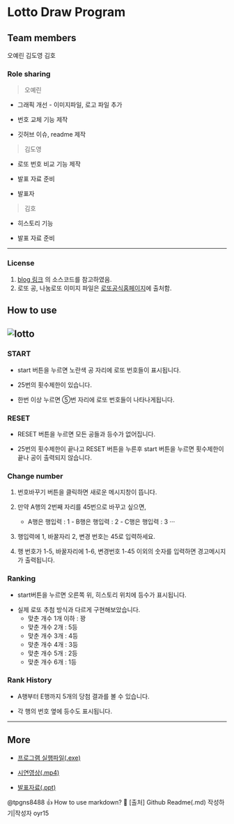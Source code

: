 Lotto Draw Program
============ 
Team members
- 
오예린 김도영 김호

### Role sharing 
>오예린 

+ 그래픽 개선 - 이미지파일, 로고 파일 추가
* 번호 교체 기능 제작
- 깃허브 이슈, readme 제작

>김도영

+ 로또 번호 비교 기능 제작
* 발표 자료 준비
- 발표자

>김호

+ 히스토리 기능
* 발표 자료 준비
----

### License
1. [blog 링크](https://korn123.blog.me/30097873872) 의 소스코드를 참고하였음.
2. 로또 공, 나눔로또 이미지 파일은 [로또공식홈페이지](https://m.dhlottery.co.kr/common.do?method=main)에 출처함. 

How to use
----- 
![lotto](https://user-images.githubusercontent.com/44154076/49695106-f82ce680-fbd8-11e8-8135-fb4b9c4dac67.png)
----



### START 
+ start 버튼을 누르면 노란색 공 자리에 로또 번호들이 표시됩니다.  
* 25번의 횟수제한이 있습니다.
- 한번 이상 누르면 ⑤번 자리에 로또 번호들이 나타나게됩니다.



### RESET
+ RESET 버튼을 누르면 모든 공들과 등수가 없어집니다.  
* 25번의 횟수제한이 끝나고 RESET 버튼을 누른후 start 버튼을 누르면 횟수제한이 끝나 공이 출력되지 않습니다.


### Change number
1. 번호바꾸기 버튼을 클릭하면 새로운 메시지창이 뜹니다.

2. 만약 A행의 2번째 자리를 45번으로 바꾸고 싶으면,
    + A행은 행입력 : 1 - B행은 행입력 : 2 - C행은 행입력 : 3  ···
    
3. 행입력에 1, 바꿀자리 2, 변경 번호는 45로 입력하세요.

4. 행 번호가 1-5, 바꿀자리에 1-6, 변경번호 1-45 이외의 숫자를 입력하면 경고메시지가 출력됩니다.

### Ranking
+ start버튼을 누르면 오른쪽 위, 히스토리 위치에 등수가 표시됩니다.
* 실제 로또 추첨 방식과 다르게 구현해보았습니다.
  - 맞춘 개수 1개 이하 : 꽝
  - 맞춘 개수 2개 : 5등
  - 맞춘 개수 3개 : 4등
  - 맞춘 개수 4개 : 3등
  - 맞춘 개수 5개 : 2등
  - 맞춘 개수 6개 : 1등

### Rank History
+ A행부터 E행까지 5개의 당첨 결과를 볼 수 있습니다.
* 각 행의 번호 옆에 등수도 표시됩니다.

----

## More
+ [프로그램 실행파일(.exe)](https://github.com/oyr15/Project_I/blob/master/Lotto.exe)
* [시연영상(.mp4)](https://github.com/oyr15/Project_I/blob/master/%EB%A1%9C%EB%98%90%20%EC%8B%9C%EC%97%B0%EC%98%81%EC%83%81.mp4)
- [발표자료(.ppt)](https://github.com/oyr15/Project_I/blob/master/I%EC%A1%B0%20%EC%98%A4%ED%94%88%EC%86%8C%EC%8A%A4%20%EB%A1%9C%EB%98%90%20(2).pptx)





@tpgns8488 :+1: How to use markdown? :tophat: 
[출처] Github Readme(.md) 작성하기|작성자 oyr15
